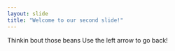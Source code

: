```yaml
---
layout: slide
title: "Welcome to our second slide!"
---
```

Thinkin bout those beans
Use the left arrow to go back!
